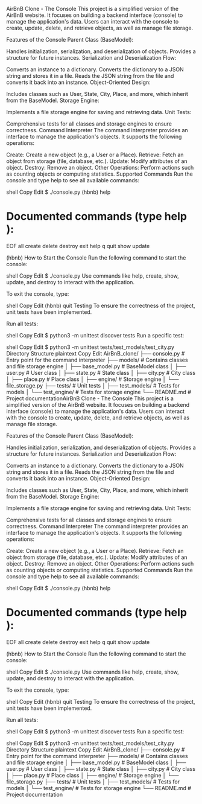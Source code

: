 AirBnB Clone - The Console
This project is a simplified version of the AirBnB website. It focuses on building a backend interface (console) to manage the application's data. Users can interact with the console to create, update, delete, and retrieve objects, as well as manage file storage.

Features of the Console
Parent Class (BaseModel):

Handles initialization, serialization, and deserialization of objects.
Provides a structure for future instances.
Serialization and Deserialization Flow:

Converts an instance to a dictionary.
Converts the dictionary to a JSON string and stores it in a file.
Reads the JSON string from the file and converts it back into an instance.
Object-Oriented Design:

Includes classes such as User, State, City, Place, and more, which inherit from the BaseModel.
Storage Engine:

Implements a file storage engine for saving and retrieving data.
Unit Tests:

Comprehensive tests for all classes and storage engines to ensure correctness.
Command Interpreter
The command interpreter provides an interface to manage the application's objects. It supports the following operations:

Create: Create a new object (e.g., a User or a Place).
Retrieve: Fetch an object from storage (file, database, etc.).
Update: Modify attributes of an object.
Destroy: Remove an object.
Other Operations: Perform actions such as counting objects or computing statistics.
Supported Commands
Run the console and type help to see all available commands:

shell
Copy
Edit
$ ./console.py
(hbnb) help

Documented commands (type help <topic>):
========================================
EOF  all  create  delete  destroy  exit  help  q  quit  show  update

(hbnb)
How to Start the Console
Run the following command to start the console:

shell
Copy
Edit
$ ./console.py
Use commands like help, create, show, update, and destroy to interact with the application.

To exit the console, type:

shell
Copy
Edit
(hbnb) quit
Testing
To ensure the correctness of the project, unit tests have been implemented.

Run all tests:

shell
Copy
Edit
$ python3 -m unittest discover tests
Run a specific test:

shell
Copy
Edit
$ python3 -m unittest tests/test_models/test_city.py
Directory Structure
plaintext
Copy
Edit
AirBnB_clone/
├── console.py           # Entry point for the command interpreter
├── models/              # Contains classes and file storage engine
│   ├── base_model.py    # BaseModel class
│   ├── user.py          # User class
│   ├── state.py         # State class
│   ├── city.py          # City class
│   ├── place.py         # Place class
│   ├── engine/          # Storage engine
│       └── file_storage.py
├── tests/               # Unit tests
│   ├── test_models/     # Tests for models
│   └── test_engine/     # Tests for storage engine
└── README.md            # Project documentationAirBnB Clone - The Console
This project is a simplified version of the AirBnB website. It focuses on building a backend interface (console) to manage the application's data. Users can interact with the console to create, update, delete, and retrieve objects, as well as manage file storage.

Features of the Console
Parent Class (BaseModel):

Handles initialization, serialization, and deserialization of objects.
Provides a structure for future instances.
Serialization and Deserialization Flow:

Converts an instance to a dictionary.
Converts the dictionary to a JSON string and stores it in a file.
Reads the JSON string from the file and converts it back into an instance.
Object-Oriented Design:

Includes classes such as User, State, City, Place, and more, which inherit from the BaseModel.
Storage Engine:

Implements a file storage engine for saving and retrieving data.
Unit Tests:

Comprehensive tests for all classes and storage engines to ensure correctness.
Command Interpreter
The command interpreter provides an interface to manage the application's objects. It supports the following operations:

Create: Create a new object (e.g., a User or a Place).
Retrieve: Fetch an object from storage (file, database, etc.).
Update: Modify attributes of an object.
Destroy: Remove an object.
Other Operations: Perform actions such as counting objects or computing statistics.
Supported Commands
Run the console and type help to see all available commands:

shell
Copy
Edit
$ ./console.py
(hbnb) help

Documented commands (type help <topic>):
========================================
EOF  all  create  delete  destroy  exit  help  q  quit  show  update

(hbnb)
How to Start the Console
Run the following command to start the console:

shell
Copy
Edit
$ ./console.py
Use commands like help, create, show, update, and destroy to interact with the application.

To exit the console, type:

shell
Copy
Edit
(hbnb) quit
Testing
To ensure the correctness of the project, unit tests have been implemented.

Run all tests:

shell
Copy
Edit
$ python3 -m unittest discover tests
Run a specific test:

shell
Copy
Edit
$ python3 -m unittest tests/test_models/test_city.py
Directory Structure
plaintext
Copy
Edit
AirBnB_clone/
├── console.py           # Entry point for the command interpreter
├── models/              # Contains classes and file storage engine
│   ├── base_model.py    # BaseModel class
│   ├── user.py          # User class
│   ├── state.py         # State class
│   ├── city.py          # City class
│   ├── place.py         # Place class
│   ├── engine/          # Storage engine
│       └── file_storage.py
├── tests/               # Unit tests
│   ├── test_models/     # Tests for models
│   └── test_engine/     # Tests for storage engine
└── README.md            # Project documentation
